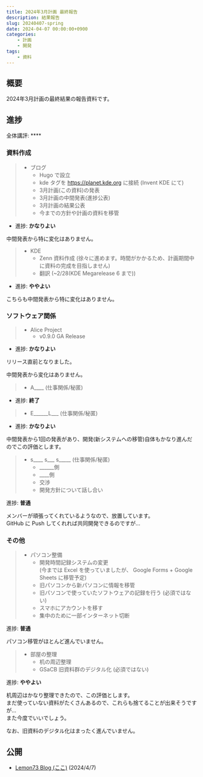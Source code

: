 ```yaml
---
title: 2024年3月計画 最終報告
description: 結果報告
slug: 20240407-spring
date: 2024-04-07 00:00:00+0900
categories:
    - 計画
    - 開発
tags:
    - 資料
---
```


## 概要
2024年3月計画の最終結果の報告資料です。

## 進捗
全体講評: ****

### 資料作成
> - ブログ
>   - Hugo で設立
>   - kde タグを https://planet.kde.org に接続 (Invent KDE にて)
>   - 3月計画(この資料)の発表
>   - 3月計画の中間発表(進捗公表)
>   - 3月計画の結果公表
>   - 今までの方針や計画の資料を移管

- 進捗: **かなりよい**

中間発表から特に変化はありません。

> - KDE
>   - Zenn 資料作成 (徐々に進めます。時間がかかるため、計画期間中に資料の完成を目指しません)
>   - 翻訳 (~2/28(KDE Megarelease 6 まで))

- 進捗: **ややよい**

こちらも中間発表から特に変化はありません。

### ソフトウェア関係
> - Alice Project
>   - v0.9.0 GA Release

- 進捗: **かなりよい**

リリース直前となりました。

中間発表から変化はありません。

> - A____ (仕事関係/秘匿)

- 進捗: **終了**

> - E______L___ (仕事関係/秘匿)

- 進捗: **かなりよい**

中間発表から1回の発表があり、開発(新システムへの移管)自体もかなり進んだのでこの評価とします。

> - s____ s___ s_____ (仕事関係/秘匿)
>   - ______側
>   - ____側
>   - 交渉
>   - 開発方針について話し合い

進捗: **普通**

メンバーが頑張ってくれているようなので、放置しています。<br />
GitHub に Push してくれれば共同開発できるのですが…

### その他
> - パソコン整備
>   - 開発時間記録システムの変更<br />
>   (今までは Excel を使っていましたが、 Google Forms + Google Sheets に移管予定)
>   - 旧パソコンから新パソコンに情報を移管
>   - 旧パソコンで使っていたソフトウェアの記録を行う (必須ではない)
>   - スマホにアカウントを移す
>   - 集中のために一部インターネット切断

進捗: **普通**

パソコン移管がほとんど進んでいません。

> - 部屋の整理
>   - 机の周辺整理
>   - GSaCB 旧資料群のデジタル化 (必須ではない)

進捗: **ややよい**

机周辺はかなり整理できたので、この評価とします。<br />
まだ使っていない資料がたくさんあるので、これらも捨てることが出来そうですが…<br />
また今度でいいでしょう。

なお、旧資料のデジタル化はまったく進んでいません。

## 公開
- [Lemon73 Blog (ここ)](./) (2024/4/7)
